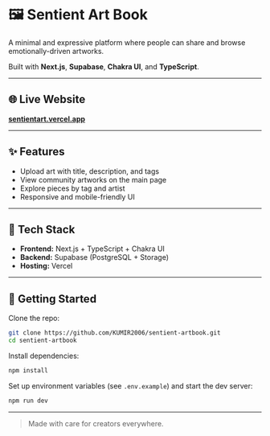 # 🖼️ Sentient Art Book

A minimal and expressive platform where people can share and browse emotionally-driven artworks.

Built with **Next.js**, **Supabase**, **Chakra UI**, and **TypeScript**.

---

## 🌐 Live Website

**[sentientart.vercel.app](https://sentient-artbook.vercel.app/)**

---

## ✨ Features

* Upload art with title, description, and tags
* View community artworks on the main page
* Explore pieces by tag and artist
* Responsive and mobile-friendly UI

---

## 📂 Tech Stack

* **Frontend:** Next.js + TypeScript + Chakra UI
* **Backend:** Supabase (PostgreSQL + Storage)
* **Hosting:** Vercel

---

## 🚀 Getting Started

Clone the repo:

```bash
git clone https://github.com/KUMIR2006/sentient-artbook.git
cd sentient-artbook
```

Install dependencies:

```bash
npm install
```

Set up environment variables (see `.env.example`) and start the dev server:

```bash
npm run dev
```

---


> Made with care for creators everywhere.
